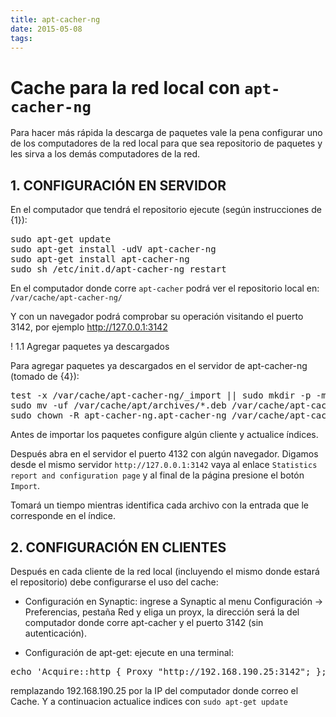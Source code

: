 ```yaml
---
title: apt-cacher-ng
date: 2015-05-08
tags:
---
```

# Cache para la red local con ```apt-cacher-ng```


Para hacer más rápida la descarga de paquetes vale la pena configurar uno de los computadores de la red local para que sea repositorio de paquetes y les sirva a los demás computadores de la red.

## 1. CONFIGURACIÓN EN SERVIDOR
En el computador que tendrá el repositorio ejecute (según instrucciones de {1}):

<pre>
sudo apt-get update
sudo apt-get install -udV apt-cacher-ng
sudo apt-get install apt-cacher-ng
sudo sh /etc/init.d/apt-cacher-ng restart
</pre>

En el computador donde corre ```apt-cacher``` podrá ver el repositorio local en: ```/var/cache/apt-cacher-ng/```

Y con un navegador podrá comprobar su operación visitando el puerto 3142, por ejemplo
http://127.0.0.1:3142

! 1.1 Agregar paquetes ya descargados

Para agregar paquetes ya descargados en el servidor de apt-cacher-ng (tomado de {4}):

<pre>
test -x /var/cache/apt-cacher-ng/_import || sudo mkdir -p -m 2755 /var/cache/apt-cacher-ng/_import
sudo mv -uf /var/cache/apt/archives/*.deb /var/cache/apt-cacher-ng/_import/
sudo chown -R apt-cacher-ng.apt-cacher-ng /var/cache/apt-cacher-ng/_import
</pre>

Antes de importar los paquetes configure algún cliente y actualice índices.  

Después abra en el servidor el puerto 4132 con algún navegador. Digamos desde el mismo servidor ```http://127.0.0.1:3142```  vaya al enlace ```Statistics report and configuration page``` y al final de la página presione el botón ```Import```.

Tomará un tiempo mientras identifica cada archivo con la entrada que le corresponde en el índice.


## 2. CONFIGURACIÓN EN CLIENTES

Después en cada cliente de la red local (incluyendo el mismo donde estará el repositorio) debe configurarse el uso del cache:

* Configuración en Synaptic: ingrese a Synaptic al menu Configuración -> Preferencias, pestaña Red y eliga un proyx, la dirección será la del computador donde corre apt-cacher y el puerto 3142 (sin autenticación).

* Configuración de apt-get: ejecute en una terminal:
<pre>
echo 'Acquire::http { Proxy "http://192.168.190.25:3142"; };' | sudo tee /etc/apt/apt.conf.d/01apt-cacher-ng-proxy
</pre>

remplazando 192.168.190.25 por la IP del computador donde correo el Cache. Y  a continuacion actualice indices con ```sudo apt-get update```


